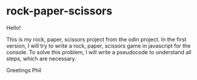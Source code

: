 # rock-paper-scissors

Hello!

This is my rock, paper, scissors project from the odin project.
In the first version, I will try to write a rock, paper, scissors game in
javascript for the console.
To solve this problem, I will write a pseudocode to understand all steps, which
are necessary.

Greetings
Phil